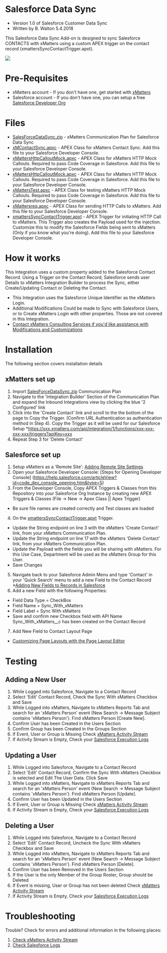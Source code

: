 
# Salesforce Data Sync
* Version 1.0 of Salesforce Customer Data Sync
* Written by B. Walton 5.4.2018

This Salesforce Data Sync Add-on is designed to sync Salesforce CONTACTS with xMatters using a custom APEX trigger on the contact record (xmattersSyncContactTrigger.apxt).  


<kbd>
  <img src="https://github.com/xmatters/xMatters-Labs/raw/master/media/disclaimer.png">
</kbd>

# Pre-Requisites
* xMatters account - If you don't have one, get started with [xMatters](https://www.xmatters.com)
* Salesforce account - If you don't have one, you can setup a free  [Salesforce Developer Org](https://developer.salesforce.com)

# Files
* [SalesForceDataSync.zip](SalesForceDataSync.zip) - xMatters Communication Plan for Salesforce Data Sync 
* [xMContactSync.apxc](xMContactSync.apxc) - APEX Class for xMatters Contact Sync. Add this file to your Salesforce Developer Console.
* [xMattersHttpCalloutMock.apxc](xMattersHttpCalloutMock.apxc) - APEX Class for xMatters HTTP Mock Callouts.  Required to pass Code Coverage in Salesforce. Add this file to your Salesforce Developer Console.
* [xMattersHttpCalloutMock.apxc](xMattersHttpCalloutMock.apxc) - APEX Class for xMatters HTTP Mock Callouts.  Required to pass Code Coverage in Salesforce. Add this file to your Salesforce Developer Console.
* [xMattersTest.apxc](xMattersTest.apxc) - APEX Class for testing xMatters HTTP Mock Callouts.  Required to pass Code Coverage in Salesforce. Add this file to your Salesforce Developer Console.
* [xMattersreq.apxc](xMattersreq.apxc) - APEX Class for sending HTTP Calls to xMatters. Add this file to your Salesforce Developer Console.
* [xmattersSyncContactTrigger.apxt](xmattersSyncContactTrigger.apxt) - APEX Trigger for initiating HTTP Call to xMatters.  This Trigger also creates the Payload used for the injection. Customize this to modify the Salesforce Fields being sent to xMatters (Only if you know what you're doing). Add this file to your Salesforce Developer Console.


# How it works
This Integration uses a custom property added to the Salesforce Contact Record.  Using a Trigger on the Contact Record, Salesforce sends user Details to xMatters Integration Builder to process the Sync, either Create/Updating Contact or Deleting the Contact.
* This Integration uses the Salesforce Unique Identifier as the xMatters Login.
* Additional Modifications Could be made to Sync with Salesforce Users, or to Create xMatters Login with other properties. Those are not covered in this Integration. 
* [Contact xMatters Consulting Services if you'd like assistance with Modifications and Customizations](mailto:bwalton@xmatters.com)

# Installation
The following section covers installation details 

## xMatters set up
1. Import [SalesForceDataSync.zip](SalesForceDataSync.zip) Communication Plan
2. Navigate to the 'Integration Builder' Section of the Communication Plan and expand the Inbound Integrations view by clicking the blue '2 Configured' link
3. Click into the 'Create Contact' link and scroll to the the bottom of the page to Copy the Trigger. (Confirm URL Authentication as authentication method in Step 4). Copy the Trigger as it will be used for our Salesforce Setup 
*https://xxx.xmatters.com/api/integration/1/functions/xxx-xxx-xxx-xxx/triggers?apiKey=xxx
4. Repeat Step 3 for 'Delete Contact'


## Salesforce set up
1. Setup xMatters as a 'Remote Site': [Adding Remote Site Settings](https://developer.salesforce.com/docs/atlas.en-us.apexcode.meta/apexcode/apex_callouts_remote_site_settings.htm)
2. Open your Salesforce Developer Console: [Steps for Opening Developer Console] (https://help.salesforce.com/articleView?id=code_dev_console_opening.htm&type=5)
3. From the Developer Console, Copy APEX Triggers & Classes from this Repository into your Salesforce Org Instance by creating new APEX Triggers & Classes (File -> New -> Apex Class || Apex Trigger)
* Be sure file names are created correctly and Test classes are loaded
4. On the [xmattersSyncContactTrigger.apxt](xmattersSyncContactTrigger.apxt) Trigger. 
* Update the String endpoint on line 3 with the xMatters 'Create Contact' link, from your xMatters Communication Plan.
* Update the String endpoint on line 17 with the xMatters 'Delete Contact' link, from your xMatters Communication Plan.
* Update the Payload with the fields you will be sharing with xMatters.  For this Use Case, Department will be used as the xMatters Group for this User.
* Save Changes
5. Navigate back to your Salesforce Admin Menu and type 'Contact' in your 'Quick Search' menu to add a new Field to the Contact Record
*[Adding New Fields to Records in Salesforce](https://help.salesforce.com/articleView?id=adding_fields.htm&type=5)
6. Add a new Field with the following Properties:
* Field Data Type = CheckBox
* Field Name = Sync_With_xMatters
* Field Label = Sync With xMatters
* Save and confirm new Checkbox field with API Name Sync_With_xMatters__c has been created on the Contact Record
7. Add New Field to Contact Layout Page
* [Customizing Page Layouts with the Page Layout Editor](https://help.salesforce.com/articleView?id=customize_layoutcustomize_ple.htm&type=5)

# Testing
## Adding a New User
1. While Logged into Salesforce, Navigate to a Contact Record
2. Select 'Edit' Contact Record, Check the Sync With xMatters Checkbox and Save
3. While Logged into xMatters, Navigate to xMatters Reports Tab and search for an 'xMatters Person' event (New Search -> Message Subject contains 'xMatters Person'). Find xMatters Person [Create New].
4. Confirm User has been Created in the Users Section
5. Confirm Group has been Created in the Groups Section
6. If Event, User or Group is Missing Check [xMatters Activity Stream](https://help.xmatters.com/OnDemand/xmodwelcome/integrationbuilder/activity-stream.htm)
7. If Activity Stream is Empty, Check your  [Salesforce Execution Logs](https://developer.salesforce.com/docs/atlas.en-us.apexcode.meta/apexcode/apex_debugging_system_log_console.htm)

## Updating a User
1. While Logged into Salesforce, Navigate to a Contact Record
2. Select 'Edit' Contact Record, Confirm the Sync With xMatters Checkbox is selected and Edit The User Data. Click Save
3. While Logged into xMatters, Navigate to xMatters Reports Tab and search for an 'xMatters Person' event (New Search -> Message Subject contains 'xMatters Person'). Find xMatters Person [Update].
4. Confirm User has been Updated in the Users Section
5. If Event, User or Group is Missing Check [xMatters Activity Stream](https://help.xmatters.com/OnDemand/xmodwelcome/integrationbuilder/activity-stream.htm)
6. If Activity Stream is Empty, Check your  [Salesforce Execution Logs](https://developer.salesforce.com/docs/atlas.en-us.apexcode.meta/apexcode/apex_debugging_system_log_console.htm)

## Deleting a User
1. While Logged into Salesforce, Navigate to a Contact Record
2. Select 'Edit' Contact Record, Uncheck the Sync With xMatters Checkbox and Save
3. While Logged into xMatters, Navigate to xMatters Reports Tab and search for an 'xMatters Person' event (New Search -> Message Subject contains 'xMatters Person'). Find xMatters Person [Delete].
4. Confirm User has been Removed in the Users Section
5. If the User is the only Member of the Group Roster, Group should be Deleted
6. If Event is missing, User or Group has not been deleted Check [xMatters Activity Stream](https://help.xmatters.com/OnDemand/xmodwelcome/integrationbuilder/activity-stream.htm)
7. If Activity Stream is Empty, Check your  [Salesforce Execution Logs](https://developer.salesforce.com/docs/atlas.en-us.apexcode.meta/apexcode/apex_debugging_system_log_console.htm)

# Troubleshooting
Trouble? Check for errors and additional information in the following places:
1. [Check xMatters Activity Stream](https://help.xmatters.com/OnDemand/xmodwelcome/integrationbuilder/activity-stream.htm)
2. [Check Salesforce Logs](https://developer.salesforce.com/docs/atlas.en-us.apexcode.meta/apexcode/apex_debugging_system_log_console.htm)